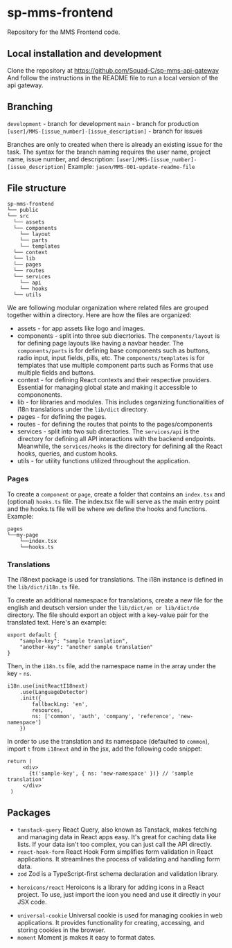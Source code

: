 # sp-mms-frontend

Repository for the MMS Frontend code.
## Local installation and development

Clone the repository at https://github.com/Squad-C/sp-mms-api-gateway
And follow the instructions in the README file to run a local version of the api gateway.
## Branching
`development` - branch for development
`main` - branch for production
`[user]/MMS-[issue_number]-[issue_description]` - branch for issues

Branches are only to created when there is already an existing issue for the task. 
The syntax for the branch naming requires the user name, project name, issue number, and description:
  `[user]/MMS-[issue_number]-[issue_description]` 
Example:
  `jason/MMS-001-update-readme-file`
## File structure
```
sp-mms-frontend
└── public
└── src
  └── assets
  └── components
    └── layout
    └── parts
    └── templates
  └── context
  └── lib
  └── pages
  └── routes
  └── services
    └── api
    └── hooks
  └── utils
```
We are following modular organization where related files are grouped together within a directory. Here are how the files are organized:
- assets - for app assets like logo and images.
- components - split into three sub diecrtories. The `components/layout` is for defining page layouts like having a navbar header. The `components/parts` is for defining base components such as buttons, radio input, input fields, pills, etc. The `components/templates` is for templates that use multiple component parts such as Forms that use multiple fields and buttons.
- context - for defining React contexts and their respective providers. Essential for managing global state and making it accessible to compononents.
- lib - for libraries and modules. This includes organizing functionalities of i18n translations under the `lib/dict` directory. 
- pages - for defining the pages. 
- routes - for defining the routes that points to the pages/components
- services - split into two sub directories. The `services/api` is the directory for defining all API interactions with the backend endpoints. Meanwhile, the `services/hooks` is the directory for defining all the React hooks, queries, and custom hooks.
- utils - for utility functions utilized throughout the application.
### Pages
To create a `component` or `page`, create a folder that contains an `index.tsx` and (optional) `hooks.ts` file. The index.tsx file will serve as the main entry point and the hooks.ts file will be where we define the hooks and functions.
Example:
```
pages
└──my-page
    └──index.tsx
    └──hooks.ts
```
### Translations
The i18next package is used for translations. The i18n instance is defined in the `lib/dict/i18n.ts` file.  

To create an additional namespace for translations, create a new file for the english and deutsch version under the `lib/dict/en or lib/dict/de` directory. The file should export an object with a key-value pair for the translated text. Here's an example:
```
export default {
    "sample-key": "sample translation",
    "another-key": "another sample translation"
}
```

Then, in the `i18n.ts` file, add the namespace name in the array under the key - `ns`. 
```
i18n.use(initReactI18next)
    .use(LanguageDetector)
    .init({
        fallbackLng: 'en',
        resources,
        ns: ['common', 'auth', 'company', 'reference', 'new-namespace']
    })
```

In order to use the translation and its namespace (defaulted to `common`), import `t` from `i18next` and in the jsx, add the following code snippet:
```
return (
	 <div>
	   {t('sample-key', { ns: 'new-namespace' })} // 'sample translation'
	 </div>
 )
```
## Packages
- `tanstack-query`
  React Query, also known as Tanstack, makes fetching and managing data in React apps easy. It's great for caching data like lists. If your data isn't too complex, you can just call the API directly. 
- `react-hook-form`
  React Hook Form simplifies form validation in React applications. It streamlines the process of validating and handling form data.
- `zod`
  Zod is a TypeScript-first schema declaration and validation library. 
* `heroicons/react` 
  Heroicons is a library for adding icons in a React project. To use, just import the icon you need and use it directly in your JSX code. 
- `universal-cookie`
  Universal cookie is used for managing cookies in web applications. It provides functionality for creating, accessing, and storing cookies in the browser.
- `moment`
  Moment js makes it easy to format dates.